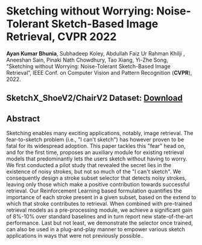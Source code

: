 # Sketching without Worrying: Noise-Tolerant Sketch-Based Image Retrieval, CVPR 2022


**Ayan Kumar Bhunia**, Subhadeep Koley, Abdullah Faiz Ur Rahman Khilji , Aneeshan Sain, Pinaki Nath Chowdhury, Tao Xiang, Yi-Zhe Song, “Sketching without Worrying: Noise-Tolerant Sketch-Based Image Retrieval”, IEEE Conf. on Computer Vision and Pattern Recognition (**CVPR**), 2022.

## SketchX_ShoeV2/ChairV2 Dataset: [Download](https://drive.google.com/file/d/1frltfiEd9ymnODZFHYrbg741kfys1rq1/view?usp=sharing)

## Abstract
Sketching enables many exciting applications, notably, image retrieval. The fear-to-sketch problem (i.e., "I can't sketch") has however proven to be fatal for its widespread adoption. This paper tackles this "fear" head on, and for the first time, proposes an auxiliary module for existing retrieval models that predominantly lets the users sketch without having to worry. We first conducted a pilot study that revealed the secret lies in the existence of noisy strokes, but not so much of the "I can't sketch". We consequently design a stroke subset selector that detects noisy strokes, leaving only those which make a positive contribution towards successful retrieval. Our Reinforcement Learning based formulation quantifies the importance of each stroke present in a given subset, based on the extend to which that stroke contributes to retrieval. When combined with pre-trained retrieval models as a pre-processing module, we achieve a significant gain of 8%-10% over standard baselines and in turn report new state-of-the-art performance. Last but not least, we demonstrate the selector once trained, can also be used in a plug-and-play manner to empower various sketch applications in ways that were not previously possible..  


